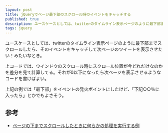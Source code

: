 ```yaml
---
layout: post
title: jQueryでページ最下部のスクロール時のイベントをキャッチする
published: true
description: ユースケースとしては、twitterのタイムライン表示ページのように最下部までスクロールしたら、そのイベントをキャッチして次ページのツイートを表示させたい！みたいなとき。jQueryでページ最下部のスクロール時のイベントをキャッチする。
tags: jquery
---
```


ユースケースとしては、twitterのタイムライン表示ページのように最下部までスクロールしたら、そのイベントをキャッチして次ページのツイートを表示させたい！みたいなとき。

<script src="https://gist.github.com/toshimaru/6102647.js"></script>

上コードでは、ウインドウのスクロール時にスクロール位置が今どれだけなのかを差分を見て計算してる。それが0以下になったら次ページを表示させるようなコードを書けばよい。

上記の例では「最下部」をイベントの発火ポイントにしたけど、「下記○○％に入ったら」とかでもよさそう。

参考
---
- [ページの下までスクロールしたときに何らかの処理を実行する例](http://www.softel.co.jp/blogs/jquery/archives/742)
